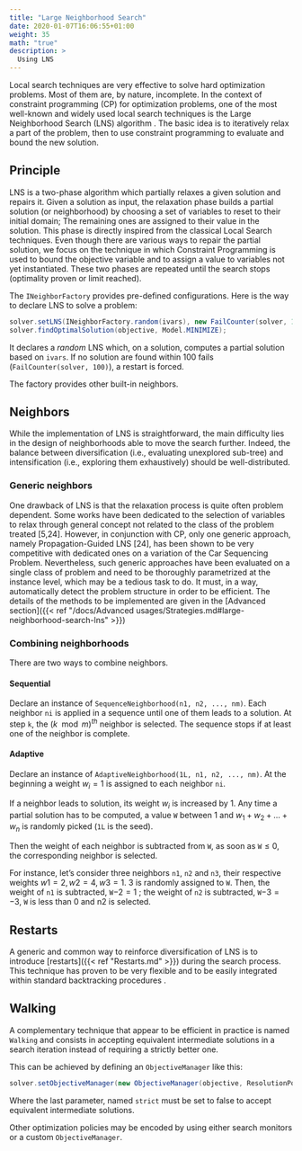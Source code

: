 ```yaml
---
title: "Large Neighborhood Search"
date: 2020-01-07T16:06:55+01:00
weight: 35
math: "true"
description: >
  Using LNS
---
```


Local search techniques are very effective to solve hard optimization problems.
Most of them are, by nature, incomplete.
In the context of constraint programming (CP) for optimization problems, one of the most well-known and widely used local search techniques is the Large Neighborhood Search (LNS) algorithm .
The basic idea is to iteratively relax a part of the problem, then to use constraint programming to evaluate and bound the new solution.

## Principle

LNS is a two-phase algorithm which partially relaxes a given solution and repairs it.
Given a solution as input, the relaxation phase builds a partial solution (or neighborhood) by choosing a set of variables to reset to their initial domain;
The remaining ones are assigned to their value in the solution.
This phase is directly inspired from the classical Local Search techniques.
Even though there are various ways to repair the partial solution, we focus on the technique in which Constraint Programming is used to bound the objective variable and
to assign a value to variables not yet instantiated.
These two phases are repeated until the search stops (optimality proven or limit reached).

The `INeighborFactory` provides pre-defined configurations.
Here is the way to declare LNS to solve a problem:

```java
solver.setLNS(INeighborFactory.random(ivars), new FailCounter(solver, 100));
solver.findOptimalSolution(objective, Model.MINIMIZE);
```

It declares a *random* LNS which, on a solution, computes a partial solution based on `ivars`.
If no solution are found within 100 fails (`FailCounter(solver, 100)`), a restart is forced.

The factory provides other built-in neighbors.

## Neighbors

While the implementation of LNS is straightforward, the main difficulty lies in the design of neighborhoods able to move the search further.
Indeed, the balance between diversification (i.e., evaluating unexplored sub-tree) and intensification (i.e., exploring them exhaustively) should be well-distributed.

### Generic neighbors

One drawback of LNS is that the relaxation process is quite often problem dependent.
Some works have been dedicated to the selection of variables to relax through general concept not related to the class of the problem treated [5,24].
However, in conjunction with CP, only one generic approach, namely Propagation-Guided LNS [24], has been shown to be very competitive with dedicated ones on a variation of the Car Sequencing Problem.
Nevertheless, such generic approaches have been evaluated on a single class of problem and need to be thoroughly parametrized at the instance level, which may be a tedious task to do.
It must, in a way, automatically detect the problem structure in order to be efficient. 
The details of the methods to be implemented are given in the [Advanced section]({{< ref "/docs/Advanced usages/Strategies.md#large-neighborhood-search-lns" >}}) 

### Combining neighborhoods

There are two ways to combine neighbors.

#### Sequential

Declare an instance of `SequenceNeighborhood(n1, n2, ..., nm)`.
Each neighbor `ni` is applied in a sequence until one of them leads to a solution.
At step `k`, the $(k \mod m)^{th}$ neighbor is selected.
The sequence stops if at least one of the neighbor is complete.

#### Adaptive

Declare an instance of `AdaptiveNeighborhood(1L, n1, n2, ..., nm)`.
At the beginning a weight $w_i = 1$ is assigned to each neighbor `ni`.

If a neighbor leads to solution, its weight $w_i$ is increased by 1.
Any time a partial solution has to be computed, a value `W` between 1 and $w_1+w_2+...+w_n$ is randomly picked (`1L` is the seed).

Then the weight of each neighbor is subtracted from `W`, as soon as `W`$\leq 0$, the corresponding neighbor is selected.

For instance, let’s consider three neighbors `n1`, `n2` and `n3`, their respective weights $w1=2, w2=4, w3=1$. 3 is randomly assigned to `W`.
Then, the weight of `n1` is subtracted, `W`$- 2 = 1$ ; the weight of `n2` is subtracted, `W`$- 3 = -3$, `W` is less than 0 and n2 is selected.


## Restarts

A generic and common way to reinforce diversification of LNS is to introduce [restarts]({{< ref "Restarts.md" >}}) during the search process.
This technique has proven to be very flexible and to be easily integrated within standard backtracking procedures .

## Walking

A complementary technique that appear to be efficient in practice is named `Walking` and consists in accepting equivalent intermediate solutions in a search iteration instead of requiring a strictly better one.

This can be achieved by defining an `ObjectiveManager` like this:

```java
solver.setObjectiveManager(new ObjectiveManager(objective, ResolutionPolicy.MAXIMIZE, false));
```

Where the last parameter, named `strict` must be set to false to accept equivalent intermediate solutions.

Other optimization policies may be encoded by using either search monitors or a custom `ObjectiveManager`.